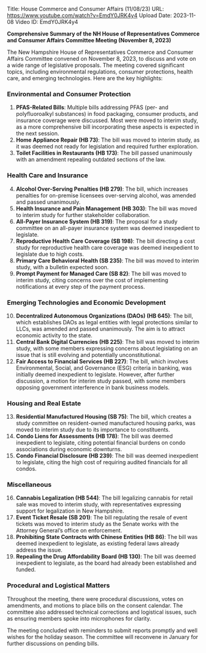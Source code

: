 Title: House Commerce and Consumer Affairs (11/08/23)
URL: https://www.youtube.com/watch?v=EmdY0JRK4y4
Upload Date: 2023-11-08
Video ID: EmdY0JRK4y4

**Comprehensive Summary of the NH House of Representatives Commerce and Consumer Affairs Committee Meeting (November 8, 2023)**

The New Hampshire House of Representatives Commerce and Consumer Affairs Committee convened on November 8, 2023, to discuss and vote on a wide range of legislative proposals. The meeting covered significant topics, including environmental regulations, consumer protections, health care, and emerging technologies. Here are the key highlights:

### **Environmental and Consumer Protection**
1. **PFAS-Related Bills**: Multiple bills addressing PFAS (per- and polyfluoroalkyl substances) in food packaging, consumer products, and insurance coverage were discussed. Most were moved to interim study, as a more comprehensive bill incorporating these aspects is expected in the next session.
2. **Home Appliance Repair (HB 73)**: The bill was moved to interim study, as it was deemed not ready for legislation and required further exploration.
3. **Toilet Facilities in Restaurants (HB 173)**: The bill passed unanimously with an amendment repealing outdated sections of the law.

### **Health Care and Insurance**
4. **Alcohol Over-Serving Penalties (HB 279)**: The bill, which increases penalties for on-premise licensees over-serving alcohol, was amended and passed unanimously.
5. **Health Insurance and Pain Management (HB 303)**: The bill was moved to interim study for further stakeholder collaboration.
6. **All-Payer Insurance System (HB 319)**: The proposal for a study committee on an all-payer insurance system was deemed inexpedient to legislate.
7. **Reproductive Health Care Coverage (SB 198)**: The bill directing a cost study for reproductive health care coverage was deemed inexpedient to legislate due to high costs.
8. **Primary Care Behavioral Health (SB 235)**: The bill was moved to interim study, with a bulletin expected soon.
9. **Prompt Payment for Managed Care (SB 82)**: The bill was moved to interim study, citing concerns over the cost of implementing notifications at every step of the payment process.

### **Emerging Technologies and Economic Development**
10. **Decentralized Autonomous Organizations (DAOs) (HB 645)**: The bill, which establishes DAOs as legal entities with legal protections similar to LLCs, was amended and passed unanimously. The aim is to attract economic activity to the state.
11. **Central Bank Digital Currencies (HB 225)**: The bill was moved to interim study, with some members expressing concerns about legislating on an issue that is still evolving and potentially unconstitutional.
12. **Fair Access to Financial Services (HB 227)**: The bill, which involves Environmental, Social, and Governance (ESG) criteria in banking, was initially deemed inexpedient to legislate. However, after further discussion, a motion for interim study passed, with some members opposing government interference in bank business models.

### **Housing and Real Estate**
13. **Residential Manufactured Housing (SB 75)**: The bill, which creates a study committee on resident-owned manufactured housing parks, was moved to interim study due to its importance to constituents.
14. **Condo Liens for Assessments (HB 178)**: The bill was deemed inexpedient to legislate, citing potential financial burdens on condo associations during economic downturns.
15. **Condo Financial Disclosure (HB 239)**: The bill was deemed inexpedient to legislate, citing the high cost of requiring audited financials for all condos.

### **Miscellaneous**
16. **Cannabis Legalization (HB 544)**: The bill legalizing cannabis for retail sale was moved to interim study, with representatives expressing support for legalization in New Hampshire.
17. **Event Ticket Resale (SB 201)**: The bill regulating the resale of event tickets was moved to interim study as the Senate works with the Attorney General’s office on enforcement.
18. **Prohibiting State Contracts with Chinese Entities (HB 86)**: The bill was deemed inexpedient to legislate, as existing federal laws already address the issue.
19. **Repealing the Drug Affordability Board (HB 130)**: The bill was deemed inexpedient to legislate, as the board had already been established and funded.

### **Procedural and Logistical Matters**
Throughout the meeting, there were procedural discussions, votes on amendments, and motions to place bills on the consent calendar. The committee also addressed technical corrections and logistical issues, such as ensuring members spoke into microphones for clarity.

The meeting concluded with reminders to submit reports promptly and well wishes for the holiday season. The committee will reconvene in January for further discussions on pending bills.